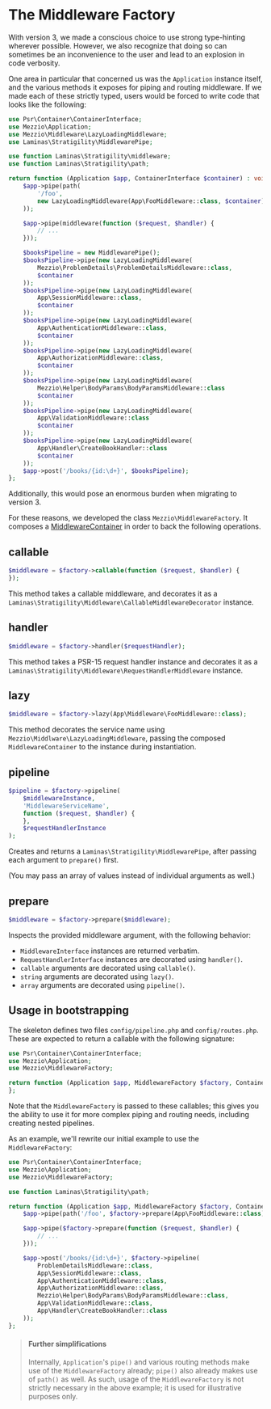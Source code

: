 # The Middleware Factory

With version 3, we made a conscious choice to use strong type-hinting wherever
possible. However, we also recognize that doing so can sometimes be an
inconvenience to the user and lead to an explosion in code verbosity.

One area in particular that concerned us was the `Application` instance itself,
and the various methods it exposes for piping and routing middleware. If we made
each of these strictly typed, users would be forced to write code that looks
like the following:

```php
use Psr\Container\ContainerInterface;
use Mezzio\Application;
use Mezzio\Middleware\LazyLoadingMiddleware;
use Laminas\Stratigility\MiddlewarePipe;

use function Laminas\Stratigility\middleware;
use function Laminas\Stratigility\path;

return function (Application $app, ContainerInterface $container) : void {
    $app->pipe(path(
        '/foo',
        new LazyLoadingMiddleware(App\FooMiddleware::class, $container)
    ));

    $app->pipe(middleware(function ($request, $handler) {
        // ...
    }));

    $booksPipeline = new MiddlewarePipe();
    $booksPipeline->pipe(new LazyLoadingMiddleware(
        Mezzio\ProblemDetails\ProblemDetailsMiddleware::class,
        $container
    ));
    $booksPipeline->pipe(new LazyLoadingMiddleware(
        App\SessionMiddleware::class,
        $container
    ));
    $booksPipeline->pipe(new LazyLoadingMiddleware(
        App\AuthenticationMiddleware::class,
        $container
    ));
    $booksPipeline->pipe(new LazyLoadingMiddleware(
        App\AuthorizationMiddleware::class,
        $container
    ));
    $booksPipeline->pipe(new LazyLoadingMiddleware(
        Mezzio\Helper\BodyParams\BodyParamsMiddleware::class
        $container
    ));
    $booksPipeline->pipe(new LazyLoadingMiddleware(
        App\ValidationMiddleware::class
        $container
    ));
    $booksPipeline->pipe(new LazyLoadingMiddleware(
        App\Handler\CreateBookHandler::class
        $container
    ));
    $app->post('/books/{id:\d+}', $booksPipeline);
};
```

Additionally, this would pose an enormous burden when migrating to version 3.

For these reasons, we developed the class `Mezzio\MiddlewareFactory`.
It composes a [MiddlewareContainer](middleware-container.md) in order to back
the following operations.

## callable

```php
$middleware = $factory->callable(function ($request, $handler) {
});
```

This method takes a callable middleware, and decorates it as a
`Laminas\Stratigility\Middleware\CallableMiddlewareDecorator` instance.

## handler

```php
$middleware = $factory->handler($requestHandler);
```

This method takes a PSR-15 request handler instance and decorates it as a
`Laminas\Stratigility\Middleware\RequestHandlerMiddleware` instance.

## lazy

```php
$middleware = $factory->lazy(App\Middleware\FooMiddleware::class);
```

This method decorates the service name using
`Mezzio\Middlware\LazyLoadingMiddleware`, passing the composed
`MiddlewareContainer` to the instance during instantiation.

## pipeline

```php
$pipeline = $factory->pipeline(
    $middlewareInstance,
    'MiddlewareServiceName',
    function ($request, $handler) {
    },
    $requestHandlerInstance
);
```

Creates and returns a `Laminas\Stratigility\MiddlewarePipe`, after passing each
argument to `prepare()` first.

(You may pass an array of values instead of individual arguments as well.)

## prepare

```php
$middleware = $factory->prepare($middleware);
```

Inspects the provided middleware argument, with the following behavior:

- `MiddlewareInterface` instances are returned verbatim.
- `RequestHandlerInterface` instances are decorated using `handler()`.
- `callable` arguments are decorated using `callable()`.
- `string` arguments are decorated using `lazy()`.
- `array` arguments are decorated using `pipeline()`.

## Usage in bootstrapping

The skeleton defines two files `config/pipeline.php` and `config/routes.php`.
These are expected to return a callable with the following signature:

```php
use Psr\Container\ContainerInterface;
use Mezzio\Application;
use Mezzio\MiddlewareFactory;

return function (Application $app, MiddlewareFactory $factory, ContainerInterface $container) : void {
};
```

Note that the `MiddlewareFactory` is passed to these callables; this gives you
the ability to use it for more complex piping and routing needs, including
creating nested pipelines.

As an example, we'll rewrite our initial example to use the `MiddlewareFactory`:

```php
use Psr\Container\ContainerInterface;
use Mezzio\Application;
use Mezzio\MiddlewareFactory;

use function Laminas\Stratigility\path;

return function (Application $app, MiddlewareFactory $factory, ContainerInterface $container) : void {
    $app->pipe(path('/foo', $factory->prepare(App\FooMiddleware::class)));

    $app->pipe($factory->prepare(function ($request, $handler) {
        // ...
    }));

    $app->post('/books/{id:\d+}', $factory->pipeline(
        ProblemDetailsMiddleware::class,
        App\SessionMiddleware::class,
        App\AuthenticationMiddleware::class,
        App\AuthorizationMiddleware::class,
        Mezzio\Helper\BodyParams\BodyParamsMiddleware::class,
        App\ValidationMiddleware::class,
        App\Handler\CreateBookHandler::class
    ));
};
```

<!-- markdownlint-disable-next-line header-increment -->
> #### Further simplifications
>
> Internally, `Application`'s `pipe()` and various routing methods make use of
> the `MiddlewareFactory` already; `pipe()` also already makes use of `path()`
> as well. As such, usage of the `MiddlewareFactory` is not strictly necessary
> in the above example; it is used for illustrative purposes only.
